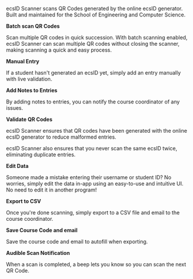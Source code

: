 ecsID Scanner scans QR Codes generated by the online ecsID generator. Built and maintained for the School of Engineering and Computer Science.

**Batch scan QR Codes**

Scan multiple QR codes in quick succession. With batch scanning enabled, ecsID Scanner can scan multiple QR codes without closing the scanner, making scanning a quick and easy process.

**Manual Entry**

If a student hasn't generated an ecsID yet, simply add an entry manually with live validation. 

**Add Notes to Entries**

By adding notes to entries, you can notify the course coordinator of any issues.

**Validate QR Codes**

ecsID Scanner ensures that QR codes have been generated with the online ecsID generator to reduce malformed entries.

ecsID Scanner also ensures that you never scan the same ecsID twice, eliminating duplicate entries.

**Edit Data**

Someone made a mistake entering their username or student ID? No worries, simply edit the data in-app using an easy-to-use and intuitive UI. No need to edit it in another program!

**Export to CSV**

Once you're done scanning, simply export to a CSV file and email to the course coordinator.

**Save Course Code and email**

Save the course code and email to autofill when exporting. 

**Audible Scan Notification**

When a scan is completed, a beep lets you know so you can scan the next QR Code.
